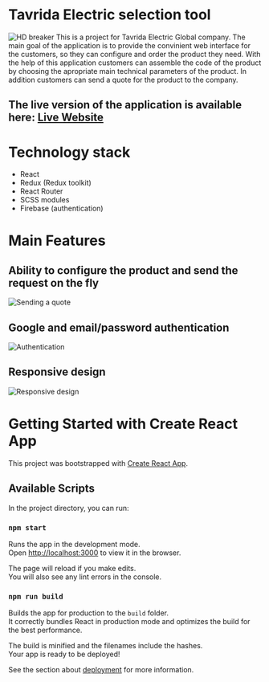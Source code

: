 # Tavrida Electric selection tool

![HD breaker](https://i.ibb.co/dWrsCXY/Tavrida-Final-Monitor.png)
This is a project for Tavrida Electric Global company.
The main goal of the application is to provide the convinient web interface for the customers, so they can configure and order the product they need. With the help of this application customers can assemble the code of the product by choosing the apropriate main technical parameters of the product.
In addition customers can send a quote for the product to the company.

## The live version of the application is available here: [Live Website](https://vcb-configurator.netlify.app)

# Technology stack

- React
- Redux (Redux toolkit)
- React Router
- SCSS modules
- Firebase (authentication)

# Main Features

## Ability to configure the product and send the request on the fly

![Sending a quote](https://s9.gifyu.com/images/Mygif9f18370dd05c33d7.gif)

## Google and email/password authentication

![Authentication](https://s9.gifyu.com/images/Mygif2.gif)

## Responsive design

![Responsive design](https://s9.gifyu.com/images/Mygif5.gif)

# Getting Started with Create React App

This project was bootstrapped with [Create React App](https://github.com/facebook/create-react-app).

## Available Scripts

In the project directory, you can run:

### `npm start`

Runs the app in the development mode.\
Open [http://localhost:3000](http://localhost:3000) to view it in the browser.

The page will reload if you make edits.\
You will also see any lint errors in the console.

### `npm run build`

Builds the app for production to the `build` folder.\
It correctly bundles React in production mode and optimizes the build for the best performance.

The build is minified and the filenames include the hashes.\
Your app is ready to be deployed!

See the section about [deployment](https://facebook.github.io/create-react-app/docs/deployment) for more information.
